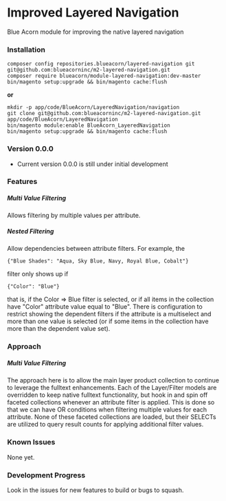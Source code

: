 # Improved Layered Navigation
Blue Acorn module for improving the native layered navigation

### Installation
```
composer config repositories.blueacorn/layered-navigation git git@github.com:blueacorninc/m2-layered-navigation.git
composer require blueacorn/module-layered-navigation:dev-master
bin/magento setup:upgrade && bin/magento cache:flush
```

**or**

```
mkdir -p app/code/BlueAcorn/LayeredNavigation/navigation
git clone git@github.com:blueacorninc/m2-layered-navigation.git app/code/BlueAcorn/LayeredNavigation
bin/magento module:enable BlueAcorn_LayeredNavigation
bin/magento setup:upgrade && bin/magento cache:flush
```

### Version 0.0.0
- Current version 0.0.0 is still under initial development

### Features

##### Multi Value Filtering
Allows filtering by multiple values per attribute.

##### Nested Filtering
Allow dependencies between attribute filters. For example, the

    {"Blue Shades": "Aqua, Sky Blue, Navy, Royal Blue, Cobalt"}

filter only shows up if

    {"Color": "Blue"}

that is, if the Color => Blue filter is selected, or if all items in the collection have "Color" attribute value equal to
"Blue". There is configuration to restrict showing the dependent filters if the attribute is a multiselect and more than
one value is selected (or if some items in the collection have more than the dependent value set).

### Approach
##### Multi Value Filtering
The approach here is to allow the main layer product collection to continue to leverage the fulltext enhancements. Each
of the Layer/Filter models are overridden to keep native fulltext functionality, but hook in and spin off faceted
collections whenever an attribute filter is applied. This is done so that we can have OR conditions when filtering
multiple values for each attribute. None of these faceted collections are loaded, but their SELECTs are utilized to
query result counts for applying additional filter values.

### Known Issues
None yet.

### Development Progress
Look in the issues for new features to build or bugs to squash.

